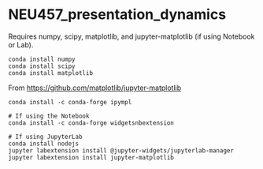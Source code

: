 # NEU457_presentation_dynamics

Requires numpy, scipy, matplotlib, and jupyter-matplotlib (if using Notebook or Lab).

```
conda install numpy
conda install scipy
conda install matplotlib
```
From https://github.com/matplotlib/jupyter-matplotlib
```
conda install -c conda-forge ipympl

# If using the Notebook
conda install -c conda-forge widgetsnbextension

# If using JupyterLab
conda install nodejs
jupyter labextension install @jupyter-widgets/jupyterlab-manager
jupyter labextension install jupyter-matplotlib
```
